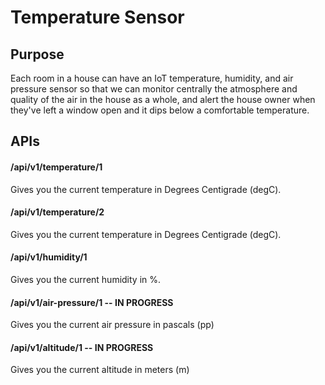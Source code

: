 # Temperature Sensor

## Purpose

Each room in a house can have an IoT temperature, humidity, and air pressure sensor so that we can monitor centrally the atmosphere and quality of the air in the house as a whole, and alert the house owner when they've left a window open and it dips below a comfortable temperature.

## APIs

#### /api/v1/temperature/1

Gives you the current temperature in Degrees Centigrade (degC).

#### /api/v1/temperature/2

Gives you the current temperature in Degrees Centigrade (degC).

#### /api/v1/humidity/1

Gives you the current humidity in %.

#### /api/v1/air-pressure/1  -- IN PROGRESS

Gives you the current air pressure in pascals (pp)

#### /api/v1/altitude/1  -- IN PROGRESS

Gives you the current altitude in meters (m)


